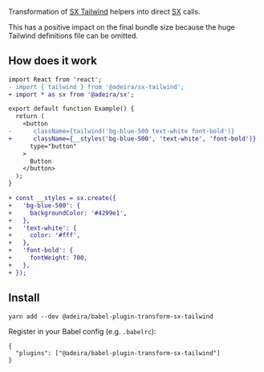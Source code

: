 Transformation of [SX Tailwind](https://github.com/adeira/universe/tree/master/src/sx-tailwind) helpers into direct [SX](https://github.com/adeira/universe/tree/master/src/sx) calls.

This has a positive impact on the final bundle size because the huge Tailwind definitions file can be omitted.

## How does it work

```diff
import React from 'react';
- import { tailwind } from '@adeira/sx-tailwind';
+ import * as sx from '@adeira/sx';

export default function Example() {
  return (
    <button
-      className={tailwind('bg-blue-500 text-white font-bold')}
+      className={__styles('bg-blue-500', 'text-white', 'font-bold')}
      type="button"
    >
      Button
    </button>
  );
}

+ const __styles = sx.create({
+   'bg-blue-500': {
+     backgroundColor: '#4299e1',
+   },
+   'text-white': {
+     color: '#fff',
+   },
+   'font-bold': {
+     fontWeight: 700,
+   },
+ });
```

## Install

```
yarn add --dev @adeira/babel-plugin-transform-sx-tailwind
```

Register in your Babel config (e.g. `.babelrc`):

```
{
  "plugins": ["@adeira/babel-plugin-transform-sx-tailwind"]
}
```
